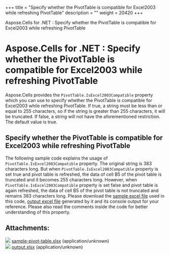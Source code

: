 +++
title = "Specify whether the PivotTable is compatible for Excel2003 while refreshing PivotTable" 
description = "" 
weight = 20420 
+++

Aspose.Cells for .NET : Specify whether the PivotTable is compatible for Excel2003 while refreshing PivotTable  

# Aspose.Cells for .NET : Specify whether the PivotTable is compatible for Excel2003 while refreshing PivotTable


Aspose.Cells provides the `PivotTable.IsExcel2003Compatible` property which you can use to specify whether the PivotTable is compatible for Excel2003 while refreshing PivotTable. If true, a string must be less than or equal to 255 characters, so if the string is greater than 255 characters, it will be truncated. If false, a string will not have the aforementioned restriction. The default value is true.

## Specify whether the PivotTable is compatible for Excel2003 while refreshing PivotTable

The following sample code explains the usage of `PivotTable.IsExcel2003Compatible` property. The original string is 383 characters long. But when `PivotTable.IsExcel2003Compatible` property is set true and pivot table is refreshed, the data of cell B5 of the pivot table is truncated and it becomes 255 characters long. However, when `PivotTable.IsExcel2003Compatible` property is set false and pivot table is again refreshed, the data of cell B5 of the pivot table is not truncated and remains 383 characters long. Please download the [sample excel file](https://docs2.aspose.com/cells/net/attachments/5024956/5115513.xlsx) used in this code, [output excel file](https://docs2.aspose.com/cells/net/attachments/5024956/5115512.xlsx) generated by it and its console output for your reference. Please also read the comments inside the code for better understanding of this property.

## Attachments:

![](https://docs2.aspose.com/cells/net/images/icons/bullet_blue.gif) [sample-pivot-table.xlsx](https://docs2.aspose.com/cells/net/attachments/5024956/5115513.xlsx) (application/unknown)  
![](https://docs2.aspose.com/cells/net/images/icons/bullet_blue.gif) [output.xlsx](https://docs2.aspose.com/cells/net/attachments/5024956/5115512.xlsx) (application/unknown)  

